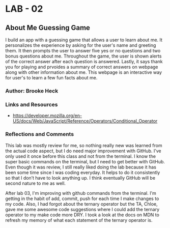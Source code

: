 # LAB - 02

## About Me Guessing Game

I build an app with a guessing game that allows a user to learn about me. It personalizes the experience by asking for the user's name and greeting them. It then prompts the user to answer five yes or no questions and two bonus questions about me. Throughout the game, the user is shown alerts of the correct answer after each question is answered. Lastly, it says thank you for playing and prvoides a summary of correct answers on webpage along with other information about me. This webpage is an interactive way for user's to learn a few fun facts about me.

### Author: Brooke Heck

### Links and Resources
- https://developer.mozilla.org/en-US/docs/Web/JavaScript/Reference/Operators/Conditional_Operator

### Reflections and Comments
This lab was mostly review for me, so nothing really new was learned from the actual code aspect, but I do need major improvement with GitHub. I’ve only used it once before this class and not from the terminal. I know the super basic commands on the terminal, but I need to get better with GitHub. Even though it was review, I still really liked doing the lab because it has been some time since I was coding everyday. It helps to do it consistently so that I don’t have to look anything up. I think eventually GitHub will be second nature to me as well.

After lab 03, I'm improving with github commands from the terminal. I'm getting in the habit of add, commit, push for each time I make changes to my code. Also, I had forgot about the ternary operator but the TA, Chloe, gave me some awesome code suggestions where I could add the ternary operator to my make code more DRY. I took a look at the docs on MDN to refresh my memory of what each statement of the ternary operator is.
